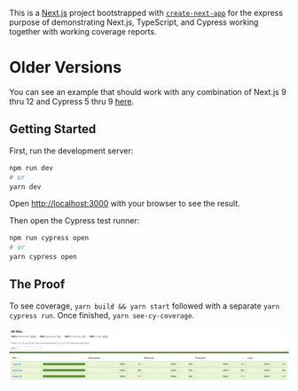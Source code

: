 This is a [Next.js](https://nextjs.org/) project bootstrapped with [`create-next-app`](https://github.com/vercel/next.js/tree/canary/packages/create-next-app) for the express purpose of demonstrating Next.js, TypeScript, and Cypress working together with working coverage reports.

# Older Versions

You can see an example that should work with any combination of Next.js 9 thru 12 and Cypress 5 thru 9
[here](https://github.com/kylemh/next-ts-with-cypress-coverage/tree/next9thru12-and-cypress5thru9).

## Getting Started

First, run the development server:

```bash
npm run dev
# or
yarn dev
```

Open [http://localhost:3000](http://localhost:3000) with your browser to see the result.

Then open the Cypress test runner:

```bash
npm run cypress open
# or
yarn cypress open
```

## The Proof

To see coverage, `yarn build && yarn start` followed with a separate `yarn cypress run`.
Once finished, `yarn see-cy-coverage`.

![Screenshot of coverage report](./coverage_screenshot_next13.png)
